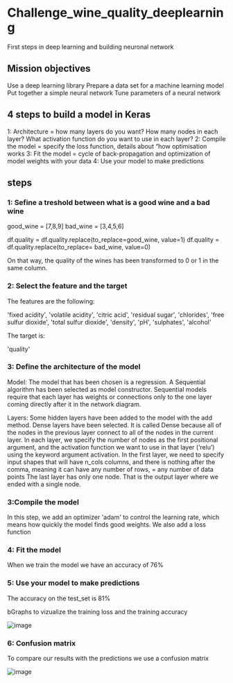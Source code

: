 # Challenge_wine_quality_deeplearning
First steps in deep learning and building neuronal network

## Mission objectives
Use a deep learning library
Prepare a data set for a machine learning model
Put together a simple neural network
Tune parameters of a neural network

## 4 steps to build a model in Keras

1: Architecture = how many layers do you want? How many nodes in each layer? What activation function do you want to use in each layer?
2: Compile the model = specify the loss function, details about “how optimisation works
3: Fit the model = cycle of back-propagation and optimization of model weights with your data
4: Use your model to make predictions

## steps

### 1: Sefine a treshold between what is a good wine and a bad wine 

good_wine = [7,8,9]
bad_wine = [3,4,5,6]

df.quality = df.quality.replace(to_replace=good_wine, value=1)
df.quality = df.quality.replace(to_replace= bad_wine, value=0)

On that way, the quality of the wines has been transformed to 0 or 1 in the same column.

### 2: Select the feature and the target

The features are the following: 

'fixed acidity', 'volatile acidity', 'citric acid',
'residual sugar', 'chlorides', 'free sulfur dioxide',
'total sulfur dioxide', 'density', 'pH', 'sulphates', 'alcohol'

The target is:

'quality'


### 3: Define the architecture of the model

Model:
The model that has been chosen is a regression. A Sequential algorithm has been selected as model constructor. Sequential models require that each layer has weights or connections only to the one layer coming directly after it in the network diagram.

Layers:
Some hidden layers have been added to the model with the add method. Dense layers have been selected. It is called Dense because all of the nodes in the previous layer connect to all of the nodes in the current layer. In each layer, we specify the number of nodes as the first positional argument, and the activation function we want to use in that layer (‘relu’) using the keyword argument activation. In the first layer, we need to specify input shapes that will have n_cols columns, and there is nothing after the comma, meaning it can have any number of rows, = any number of data points
The last layer has only one node. That is the output layer where we ended with a single node.

### 3:Compile the model
In this step, we add an optimizer 'adam' to control the learning rate, which means how quickly the model finds good weights.
We also add a loss function

### 4: Fit the model

When we train the model we have an accuracy of 76% 

### 5: Use your model to make predictions

The accuracy on the test_set is 81%

bGraphs to vizualize the training loss and the training accuracy 

![image](https://user-images.githubusercontent.com/84380205/132689245-bbbd28b7-4462-48c4-b2f2-3d864967c65a.png)

### 6: Confusion matrix

To compare our results with the predictions we use a confusion matrix

![image](https://user-images.githubusercontent.com/84380205/132694072-b80cf233-1644-438c-bedd-8d140244a7f3.png)


